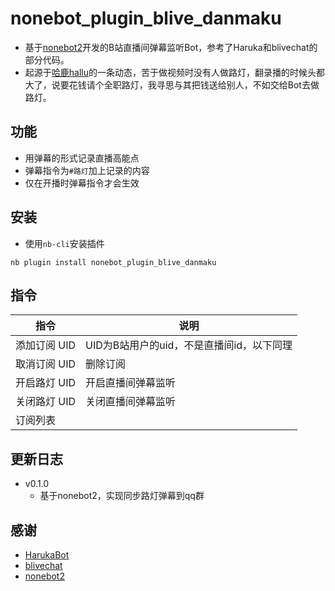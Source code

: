 # nonebot_plugin_blive_danmaku
- 基于[nonebot2](https://v2.nonebot.dev/)开发的B站直播间弹幕监听Bot，参考了Haruka和blivechat的部分代码。  
- 起源于[哈鹿hallu](https://space.bilibili.com/3493118494116797)的一条动态，苦于做视频时没有人做路灯，翻录播的时候头都大了，说要花钱请个全职路灯，我寻思与其把钱送给别人，不如交给Bot去做路灯。

## 功能

- 用弹幕的形式记录直播高能点
- 弹幕指令为`#路灯`加上记录的内容
- 仅在开播时弹幕指令才会生效

## 安装
- 使用`nb-cli`安装插件  
```
nb plugin install nonebot_plugin_blive_danmaku
```

## 指令

|指令|说明|
|------|------|
|添加订阅 UID|UID为B站用户的uid，不是直播间id，以下同理|
|取消订阅 UID|删除订阅|
|开启路灯 UID|开启直播间弹幕监听|
|关闭路灯 UID|关闭直播间弹幕监听|
|订阅列表||

## 更新日志  
- v0.1.0
    - 基于nonebot2，实现同步路灯弹幕到qq群  

## 感谢
- [HarukaBot](https://github.com/SK-415/HarukaBot)
- [blivechat](https://github.com/xfgryujk/blivechat)
- [nonebot2](https://v2.nonebot.dev/)
